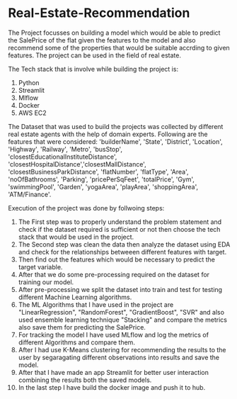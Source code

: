 # Real-Estate-Recommendation

The Project focusses on building a model which would be able to predict the SalePrice of the flat given the features to the model and also recommend some of the properties that would be suitable accrding to given features. The project can be used in the field of real estate.

The Tech stack that is involve while building the project is:
1. Python
2. Streamlit
3. Mlflow
4. Docker
5. AWS EC2

The Dataset that was used to build the projects was collected by different real estate agents with the help of domain experts. Following are the features that were considered: 'builderName', 'State', 'District', 'Location', 'Highway', 'Railway', 'Metro', 'busStop', 'closestEducationalInstituteDistance', 'closestHospitalDistance','closestMallDistance', 'closestBusinessParkDistance', 'flatNumber', 'flatType', 'Area', 'noOfBathrooms', 'Parking', 'pricePerSqFeet', 'totalPrice', 'Gym', 'swimmingPool', 'Garden', 'yogaArea', 'playArea', 'shoppingArea', 'ATM/Finance'.

Execution of the project was done by follwoing steps:
1. The First step was to properly understand the problem statement and check if the dataset required is sufficient or not then choose the tech stack that would be used in the project.
2. The Second step was clean the data then analyze the dataset using EDA and check for the relationships betweeen different features with target.
3. Then find out the features which would be necessary to predict the target variable.
4. After that we do some pre-processing required on the dataset for training our model.
5. After pre-processing we split the dataset into train and test for testing different Machine Learning algorithms.
6. The ML Algorithms that I have used in the project are "LinearRegression", "RandomForest", "GradientBoost", "SVR" and also used ensemble learning technique "Stacking" and compare the metrics also save them for predicting the SalePrice.
7. For tracking the model I have used MLflow and log the metrics of different Algorithms and compare them.
8. After I had use K-Means clustering for recommending the results to the user by segaragating different observations into results and save the model.
9. After that I have made an app Streamlit for better user interaction combining the results both the saved models.
10. In the last step I have build the docker image and push it to hub.

